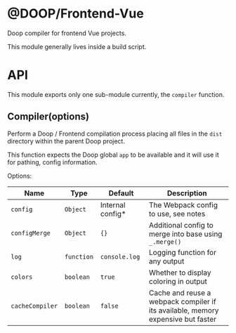 @DOOP/Frontend-Vue
==================
Doop compiler for frontend Vue projects.

This module generally lives inside a build script.


API
===
This module exports only one sub-module currently, the `compiler` function.


Compiler(options)
-----------------
Perform a Doop / Frontend compilation process placing all files in the `dist` directory within the parent Doop project.

This function expects the Doop global `app` to be available and it will use it for pathing, config information.

Options:

| Name            | Type       | Default          | Description                                                                      |
|-----------------|------------|------------------|----------------------------------------------------------------------------------|
| `config`        | `Object`   | Internal config* | The Webpack config to use, see notes                                             |
| `configMerge`   | `Object`   | `{}`             | Additional config to merge into base using `_.merge()`                           |
| `log`           | `function` | `console.log`    | Logging function for any output                                                  |
| `colors`        | `boolean`  | `true`           | Whether to display coloring in output                                            |
| `cacheCompiler` | `boolean`  | `false`          | Cache and reuse a webpack compiler if its available, memory expensive but faster |
